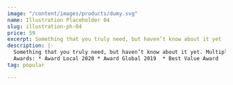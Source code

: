 ```yaml
---
image: "/content/images/products/dumy.svg"
name: Illustration Placeholder 04
slug: illustration-ph-04
price: 59
excerpt: Something that you truly need, but haven’t know about it yet
description: |-
  Something that you truly need, but haven’t know about it yet. Multiple winner of Community Awarads.
  Awards: * Award Local 2020 * Award Global 2019  * Best Value Award
tag: popular

---
```

